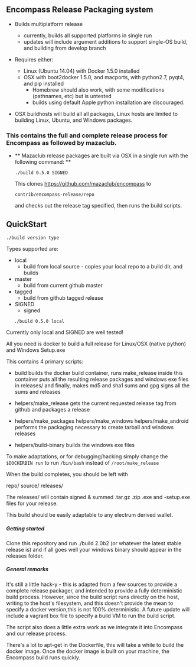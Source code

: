 ## Encompass Release Packaging system
 
 * Builds multiplatform release
   - currently, builds all supported platforms in single run
   - updates will include argument additions to support single-OS build, and building from develop branch

 * Requires either:
   - Linux (Ubuntu 14.04) with Docker 1.5.0 installed
   - OSX with boot2docker 1.5.0, and  macports, with python2.7, pyqt4, and pip installed
     - Homebrew should also work, with some modifications (pathnames, etc) but is untested
     - builds using default Apple python installation are discouraged. 

 * OSX buildhosts will build all all packages, Linux hosts are limited to building 
   Linux, Ubuntu, and Windows packages. 

### This contains the full and complete release process for Encompass as followed by mazaclub.

 * ** Mazaclub release packages are built via OSX in a single run with the following command: **
    ```
    ./build 0.5.0 SIGNED
    ```
    This clones https://github.com/mazaclub/encompass to
    ```
    contrib/encompass-release/repo
    ```
    and checks out the release tag specified, then runs the build scripts.

## QuickStart
   ```
   ./build version type
   ```
Types supported are:
 * local
   - build from local source - copies your local repo to a build dir, and builds
 * master
   - build from current github master
 * tagged
   - build from github tagged release
 * SIGNED
   - signed
```
   ./build 0.5.0 local
```

Currently only local and SIGNED are well tested!


All you need is docker to build a full release for Linux/OSX (native python) and Windows Setup.exe

This contains 4 primary scripts:
 - build 
   builds the docker build container,
   runs make_release inside this container
   puts all the resulting release packages and windows exe files in releases/
   and finally, makes md5 and sha1 sums and gpg signs all the sums and releases

 - helpers/make_release
   gets the current requested release tag from github and packages a release

 - helpers/make_packages helpers/make_windows helpers/make_android
   performs the packaging necessary to create tarball and windows releases

 - helpers/build-binary
   builds the windows exe files

To make adaptations, or for debugging/hacking simply change the <code>$DOCKERBIN run</code> 
to run <code>/bin/bash</code> instead of <code>/root/make_release</code>

When the build completes, you should be left with 

repo/
source/
releases/

The releases/ will contain signed & summed .tar.gz .zip  .exe and -setup.exe files for 
your release. 

This build should be easily adaptable to any electrum derived wallet. 


##### Getting started


Clone this repository and run ./build 2.0b2 (or whatever the latest stable release is) and if
all goes well your windows binary should appear in the releases folder.


##### General remarks

It's still a little hack-y - this is adapted from a few sources to provide a complete 
release packager, and intended to provide a fully deterministic build process. However, 
since the build script runs directly on the host, writing to the host's filesystem, 
and this doesn't provide the mean to specify a docker version,this is not 100% deterministic. 
A future update will include a vagrant box file to specify a build VM to run the build script.

The script also does a little extra work as we integrate it into Encompass and our release process.

There's a lot to apt-get in the Dockerfile, this will take a while to build 
the docker image. Once the docker image is built on your machine, the Encompass build 
runs quickly. 


